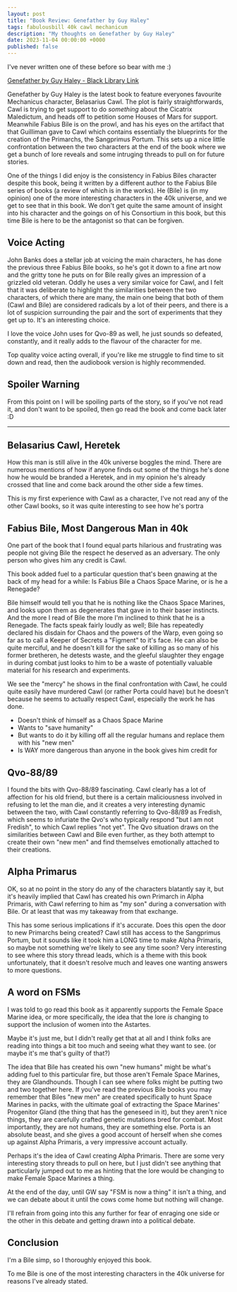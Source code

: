 ```yaml
---
layout: post
title: "Book Review: Genefather by Guy Haley"
tags: fabulousbill 40k cawl mechanicum
description: "My thoughts on Genefather by Guy Haley"
date: 2023-11-04 00:00:00 +0000
published: false
---
```


I've never written one of these before so bear with me :)

[Genefather by Guy Haley - Black Library Link](https://www.blacklibrary.com/prod-home/new/ebook-genefather-eng-2023.html)

Genefather by Guy Haley is the latest book to feature everyones favourite Mechanicus character, Belasarius Cawl. The plot is fairly straightforwards, Cawl is trying to get support to do *something* about the Cicatrix Maledictum, and heads off to petition some Houses of Mars for support. Meanwhile Fabius Bile is on the prowl, and has his eyes on the artifact that that Guilliman gave to Cawl which contains essentially the blueprints for the creation of the Primarchs, the Sangprimus Portum. This sets up a nice little confrontation between the two characters at the end of the book where we get a bunch of lore reveals and some intruging threads to pull on for future stories.

One of the things I did enjoy is the consistency in Fabius Biles character despite this book, being it written by a different author to the Fabius Bile series of books (a review of which is in the works). He (Bile) is (in my opinion) one of the more interesting characters in the 40k universe, and we get to see that in this book. We don't get quite the same amount of insight into his character and the goings on of his Consortium in this book, but this time Bile is here to be the antagonist so that can be forgiven.



## Voice Acting

John Banks does a stellar job at voicing the main characters, he has done the previous three Fabius Bile books, so he's got it down to a fine art now and the gritty tone he puts on for Bile really gives an impression of a grizzled old veteran. Oddly he uses a very similar voice for Cawl, and I felt that it was deliberate to highlight the similarities between the two characters, of which there are many, the main one being that both of them (Cawl and Bile) are considered radicals by a lot of their peers, and there is a lot of suspicion surrounding the pair and the sort of experiments that they get up to. It's an interesting choice.

I love the voice John uses for Qvo-89 as well, he just sounds so defeated, constantly, and it really adds to the flavour of the character for me.

Top quality voice acting overall, if you're like me struggle to find time to sit down and read, then the audiobook version is highly recommended.

## Spoiler Warning

From this point on I will be spoiling parts of the story, so if you've not read it, and don't want to be spoiled, then go read the book and come back later :D

---

## Belasarius Cawl, Heretek

How this man is still alive in the 40k universe boggles the mind. There are numerous mentions of how if anyone finds out some of the things he's done how he would be branded a Heretek, and in my opinion he's already crossed that line and come back around the other side a few times.

This is my first experience with Cawl as a character, I've not read any of the other Cawl books, so it was quite interesting to see how he's portra

## Fabius Bile, Most Dangerous Man in 40k

One part of the book that I found equal parts hilarious and frustrating was people not giving Bile the respect he deserved as an adversary. The only person who gives him any credit is Cawl.

This book added fuel to a particular question that's been gnawing at the back of my head for a while: Is Fabius Bile a Chaos Space Marine, or is he a Renegade?

Bile himself would tell you that he is nothing like the Chaos Space Marines, and looks upon them as degenerates that gave in to their baser instincts. And the more I read of Bile the more I'm inclined to think that he is a Renegade. The facts speak fairly loudly as well; Bile has repeatedly declared his disdain for Chaos and the powers of the Warp, even going so far as to call a Keeper of Secrets a "Figment" to it's face. He can also be quite merciful, and he doesn't kill for the sake of killing as so many of his former bretheren, he detests waste, and the gleeful slaughter they engage in during combat just looks to him to be a waste of potentially valuable material for his research and experiments.

We see the "mercy" he shows in the final confrontation with Cawl, he could quite easily have murdered Cawl (or rather Porta could have) but he doesn't because he seems to actually respect Cawl, especially the work he has done.



- Doesn't think of himself as a Chaos Space Marine
- Wants to "save humanity"
- But wants to do it by killing off all the regular humans and replace them with his "new men"
- Is WAY more dangerous than anyone in the book gives him credit for

## Qvo-88/89

I found the bits with Qvo-88/89 fascinating. Cawl clearly has a lot of affection for his old friend, but there is a certain maliciousness involved in refusing to let the man die, and it creates a very interesting dynamic between the two, with Cawl constantly referring to Qvo-88/89 as Fredish, which seems to infuriate the Qvo's who typically respond "but I am not Fredish", to which Cawl replies "not yet". The Qvo situation draws on the similarities between Cawl and Bile even further, as they both attempt to create their own "new men" and find themselves emotionally attached to their creations. 

## Alpha Primarus

OK, so at no point in the story do any of the characters blatantly say it, but it's heavily implied that Cawl has created his own Primarch in Alpha Primaris, with Cawl referring to him as "my son" during a conversation with Bile. Or at least that was my takeaway from that exchange.

This has some serious implications if it's accurate. Does this open the door to new Primarchs being created? Cawl still has access to the Sangprimus Portum, but it sounds like it took him a LONG time to make Alpha Primaris, so maybe not something we're likely to see any time soon? Very interesting to see where this story thread leads, which is a theme with this book unfortunately, that it doesn't resolve much and leaves one wanting answers to more questions.

## A word on FSMs

I was told to go read this book as it apparently supports the Female Space Marine idea, or more specifically, the idea that the lore *is* changing to support the inclusion of women into the Astartes.

Maybe it's just me, but I didn't really get that at all and I think folks are reading into things a bit too much and seeing what they want to see. (or maybe it's me that's guilty of that?)

The idea that Bile has created his own "new humans" might be what's adding fuel to this particular fire, but those aren't Female Space Marines, they are Glandhounds. Though I can see where folks might be putting two and two together here. If you've read the previous Bile books you may remember that Biles "new men" are created specifically to hunt Space Marines in packs, with the ultimate goal of extracting the Space Marines' Progenitor Gland (the thing that has the geneseed in it), but they aren't nice things, they are carefully crafted genetic mutations bred for combat. Most importantly, they are not humans, they are something else. Porta is an absolute beast, and she gives a good account of herself when she comes up against Alpha Primaris, a very impressive account actually.

Perhaps it's the idea of Cawl creating Alpha Primaris. There are some very interesting story threads to pull on here, but I just didn't see anything that particularly jumped out to me as hinting that the lore would be changing to make Female Space Marines a thing.

At the end of the day, until GW say "FSM is now a thing" it isn't a thing, and we can debate about it until the cows come home but nothing will change. 

I'll refrain from going into this any further for fear of enraging one side or the other in this debate and getting drawn into a political debate.

## Conclusion

I'm a Bile simp, so I thoroughly enjoyed this book.

To me Bile is one of the most interesting characters in the 40k universe for reasons I've already stated.